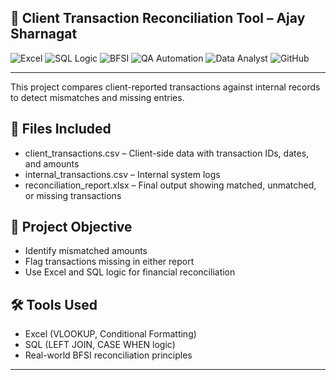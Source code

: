 ## 🧾 Client Transaction Reconciliation Tool – Ajay Sharnagat

![Excel](https://img.shields.io/badge/Excel-217346?style=for-the-badge&logo=microsoft-excel&logoColor=white)
![SQL Logic](https://img.shields.io/badge/SQL-Logic-blue?style=for-the-badge)
![BFSI](https://img.shields.io/badge/Domain-BFSI-blue?style=for-the-badge)
![QA Automation](https://img.shields.io/badge/QA-Automation-green?style=for-the-badge)
![Data Analyst](https://img.shields.io/badge/Role-Data%20Analyst-orange?style=for-the-badge)
![GitHub](https://img.shields.io/badge/Hosted_on-GitHub-000?style=for-the-badge&logo=github&logoColor=white)

---
This project compares client-reported transactions against internal records to detect mismatches and missing entries.

## 📂 Files Included
- client_transactions.csv – Client-side data with transaction IDs, dates, and amounts
- internal_transactions.csv – Internal system logs
- reconciliation_report.xlsx – Final output showing matched, unmatched, or missing transactions

## 🎯 Project Objective
- Identify mismatched amounts
- Flag transactions missing in either report
- Use Excel and SQL logic for financial reconciliation

## 🛠️ Tools Used
- Excel (VLOOKUP, Conditional Formatting)
- SQL (LEFT JOIN, CASE WHEN logic)
- Real-world BFSI reconciliation principles

---
